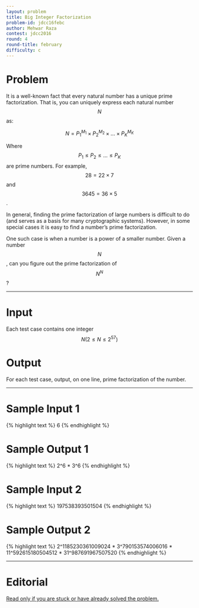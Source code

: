 ```yaml
---
layout: problem
title: Big Integer Factorization
problem-id: jdcc16febc
author: Mehwar Raza
contest: jdcc2016
round: 4
round-title: february
difficulty: c
---
```


# Problem
It is a well-known fact that every natural number has a unique prime factorization. That is, you can uniquely express each natural number $$N$$ as:

$$N = P_1^{M_1} \times P_2^{M_2} \times \ldots \times P_K^{M_K}$$

Where $$P_1 \leq P_2 \leq \ldots \leq P_K$$ are prime numbers. For example, $$28 = 22 \times 7$$ and $$3645 = 36 \times 5$$.

In general, finding the prime factorization of large numbers is difficult to do (and serves as a basis for many cryptographic systems). However, in some special cases it is easy to find a number’s prime factorization.

One such case is when a number is a power of a smaller number. Given a number $$N$$, can you figure out the prime factorization of $$N^N$$?

---

# Input
Each test case contains one integer $$N (2 \leq N \leq 2^{57})$$

# Output
For each test case, output, on one line, prime factorization of the number.

---

# Sample Input 1
{% highlight text %}
6
{% endhighlight %}

# Sample Output 1
{% highlight text %}
2^6 * 3^6
{% endhighlight %}

# Sample Input 2
{% highlight text %}
197538393501504
{% endhighlight %}

# Sample Output 2
{% highlight text %}
2^1185230361009024 * 3^790153574006016 * 11^592615180504512 * 31^987691967507520
{% endhighlight %}

---

# Editorial
[Read only if you are stuck or have already solved the problem.](/cpt-editorials/jdcc/2016/february/c)

